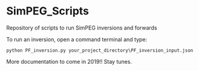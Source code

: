 # SimPEG_Scripts
Repository of scripts to run SimPEG inversions and forwards

To run an inversion, open a command terminal and type:

`python PF_inversion.py your_project_directory\PF_inversion_input.json`

More documentation to come in 2019!!
Stay tunes.
